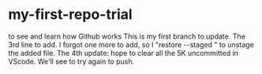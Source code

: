 # my-first-repo-trial
to see and learn how Github works
This is my first branch to update. 
The 3rd line to add. 
I forgot one more to add, so I "restore --staged <file>" to unstage the added file. 
The 4th update: hope to clear all the 5K uncommitted in VScode.  We'll see to try again to push. 